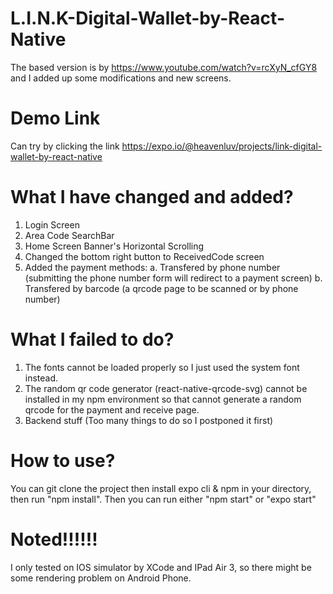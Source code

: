 # L.I.N.K-Digital-Wallet-by-React-Native
The based version is by https://www.youtube.com/watch?v=rcXyN_cfGY8 and I added up some modifications and new screens.

# Demo Link
Can try by clicking the link
https://expo.io/@heavenluv/projects/link-digital-wallet-by-react-native

# What I have changed and added?
1. Login Screen
2. Area Code SearchBar
3. Home Screen Banner's Horizontal Scrolling
4. Changed the bottom right button to ReceivedCode screen
5. Added the payment methods: 
  a. Transfered by phone number (submitting the phone number form will redirect to a payment screen)
  b. Transfered by barcode (a qrcode page to be scanned or by phone number)
  
# What I failed to do?
1. The fonts cannot be loaded properly so I just used the system font instead.
2. The random qr code generator (react-native-qrcode-svg) cannot be installed in my npm environment so that cannot generate a random qrcode for the payment and receive page.
3. Backend stuff (Too many things to do so I postponed it first)

# How to use?
You can git clone the project then install expo cli & npm in your directory, then run "npm install".
Then you can run either "npm start" or "expo start"

# Noted!!!!!!
I only tested on IOS simulator by XCode and IPad Air 3, so there might be some rendering problem on Android Phone.
